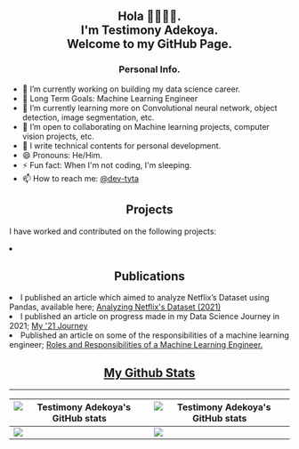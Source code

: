 <h2 align="center">
    Hola 👋🏿👋🏿. 
    <br>
    I'm Testimony Adekoya. 
    <br>
    Welcome to my GitHub Page.
</h2>

<h3 align="center">Personal Info.</h3>

<p>
    <ul>
        <li>🔭 I’m currently working on building my data science career. </li>
        <li>🔖 Long Term Goals: Machine Learning Engineer</li>
        <li>🌱 I’m currently learning more on Convolutional neural network, object detection, image segmentation, etc.</li>
        <li>👯 I’m open to collaborating on Machine learning projects, computer vision projects, etc.</li>
        <li>📝 I write technical contents for personal development.</li>
        <li>😄 Pronouns: He/Him.</li>
        <li>⚡ Fun fact: When I'm not coding, I'm sleeping.</li> 
        <li>📫 How to reach me: <a href= "https://www.twitter.com/dev-tyta">@dev-tyta</a> </li>
    </ul>
<h2 align="center">Projects</h2>
<p> I have worked and contributed on the following projects:
    <li>
    
</p>
<h2 align= "center">Publications</h2>
<p>
   <li> I published an article which aimed to analyze Netflix’s Dataset using Pandas, available here; <a href="https://medium.com/@dev_tyta./analyzing-netflix-datasets-9f42a8880590">Analyzing Netflix's Dataset (2021)</a>
    </li>
    <li> I published an article on progress made in my Data Science Journey in 2021; <a href="https://link.medium.com/ZpgSpEZHFnb">My '21 Journey</a>
   </li> 
    <li> Published an article on some of the responsibilities of a machine learning engineer; <a href="https⁶://writingtestys.hashnode.dev/roles-and-responsibilities-of-a-machine-learning-engineer">Roles and Responsibilities of a Machine Learning Engineer.</a> 


<h2 align="center"><u>My Github Stats</u></h2>
     
---
        
| <img align="center" src="https://github-readme-stats.vercel.app/api?username=dev-tyta&show_icons=true&include_all_commits=true&hide_border=true" alt="Testimony Adekoya's GitHub stats" /> | <img align="center" src="https://github-readme-stats.vercel.app/api/top-langs/?username=dev-tyta&langs_count=8&layout=compact&hide=php&hide_border=true" alt="Testimony Adekoya's GitHub stats" /> |
| ------------- | ------------- |
|<img align="center" src="https://github-readme-streak-stats.herokuapp.com/?user=dev-tyta&theme=dracula"> | <img align="center" src="https://github-profile-trophy.vercel.app/?username=dev-tyta&theme=onedark&title=MultiLanguage,Stars,Commit,Followers,Repo,PR">

<!--

**dev-tyta/dev-tyta** is a ✨ _special_ ✨ repository because its `README.md` (this file) appears on your GitHub profile.

Here are some ideas to get you started:

- 🔭 I’m currently working on ...
- 🌱 I’m currently learning ...
- 👯 I’m looking to collaborate on ...
- 🤔 I’m looking for help with ...
- 💬 Ask me about ...
- 📫 How to reach me: ...
- 😄 Pronouns: ...
- ⚡ Fun fact: ...
-->
